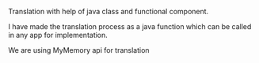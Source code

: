 Translation with help of java class and functional component.

I have made the translation process as a java function which can be called in any app for implementation.

We are using MyMemory api for translation
